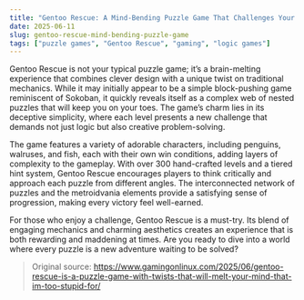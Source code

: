 ```yaml
---
title: "Gentoo Rescue: A Mind-Bending Puzzle Game That Challenges Your Logic"
date: 2025-06-11
slug: gentoo-rescue-mind-bending-puzzle-game
tags: ["puzzle games", "Gentoo Rescue", "gaming", "logic games"]
---
```


Gentoo Rescue is not your typical puzzle game; it’s a brain-melting experience that combines clever design with a unique twist on traditional mechanics. While it may initially appear to be a simple block-pushing game reminiscent of Sokoban, it quickly reveals itself as a complex web of nested puzzles that will keep you on your toes. The game’s charm lies in its deceptive simplicity, where each level presents a new challenge that demands not just logic but also creative problem-solving.

The game features a variety of adorable characters, including penguins, walruses, and fish, each with their own win conditions, adding layers of complexity to the gameplay. With over 300 hand-crafted levels and a tiered hint system, Gentoo Rescue encourages players to think critically and approach each puzzle from different angles. The interconnected network of puzzles and the metroidvania elements provide a satisfying sense of progression, making every victory feel well-earned.

For those who enjoy a challenge, Gentoo Rescue is a must-try. Its blend of engaging mechanics and charming aesthetics creates an experience that is both rewarding and maddening at times. Are you ready to dive into a world where every puzzle is a new adventure waiting to be solved?

> Original source: https://www.gamingonlinux.com/2025/06/gentoo-rescue-is-a-puzzle-game-with-twists-that-will-melt-your-mind-that-im-too-stupid-for/
